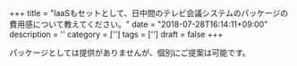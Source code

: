 +++
title = "IaaSもセットとして、日中間のテレビ会議システムのパッケージの費用感について教えてください。"
date = "2018-07-28T16:14:11+09:00"
description = ''
category = ['']
tags = ['']
draft = false
+++

パッケージとしては提供がありませんが、個別にご提案は可能です。
